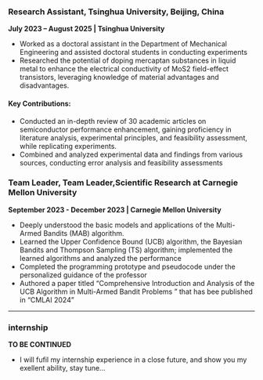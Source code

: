 ### **Research Assistant, Tsinghua University, Beijing, China**  
**July 2023 – August 2025 | Tsinghua University**  

- Worked as a doctoral assistant in the Department of Mechanical Engineering and assisted doctoral students in
conducting experiments
- Researched the potential of doping mercaptan substances in liquid metal to enhance the electrical conductivity of
MoS2 field-effect transistors, leveraging knowledge of material advantages and disadvantages.

#### Key Contributions:  
- Conducted an in-depth review of 30 academic articles on semiconductor performance enhancement, gaining
proficiency in literature analysis, experimental principles, and feasibility assessment, while replicating experiments.  
- Combined and analyzed experimental data and findings from various sources, conducting error analysis and feasibility
assessments  

### **Team Leader, Team Leader,Scientific Research at Carnegie Mellon University**
**September 2023 - December 2023 |  Carnegie Mellon University**

- Deeply understood the basic models and applications of the Multi-Armed Bandits (MAB) algorithm.
- Learned the Upper Confidence Bound (UCB) algorithm, the Bayesian Bandits and Thompson Sampling (TS)
algorithm; implemented the learned algorithms and analyzed the performance
- Completed the programming prototype and pseudocode under the personalized guidance of the professor
- Authored a paper titled “Comprehensive Introduction and Analysis of the UCB Algorithm in Multi-Armed Bandit Problems
” that has bee published in “CMLAI 2024”



---

### **internship**  
**TO BE CONTINUED**  

- I will fufil my internship experience in a close future, and show you my exellent ability, stay tune...


